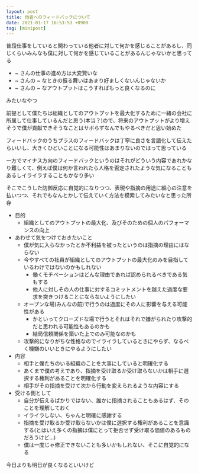 ```yaml
---
layout: post
title: 他者へのフィードバックについて
date: 2021-01-17 16:53:53 +0900
tag: [minipost]
---
```


普段仕事をしていると関わっている他者に対して何かを感じることがあるし、同じくらいみんなも僕に対して何かを感じていることがあるんじゃないかと思ってる

- ~ さんの仕事の進め方は大変賢いな
- ~ さんの ~ なときの振る舞いはあまり好ましくないんじゃないか
- ~ さんの ~ なアウトプットはこうすればもっと良くなるのに

みたいなやつ

前提として僕たちは組織としてのアウトプットを最大化するために一緒の会社に所属して仕事しているんだと思う(本当？)ので、将来のアウトプットがより増えそうで僕が貢献できそうなことはサボらずなんでもやるべきだと思い始めた

フィードバックのうちプラスのフィードバックは丁寧に良さを言語化して伝えたらいいし、大きくひどいことになる可能性はあまりないのではって思っている

一方でマイナス方向のフィードバックというのはそれがどういう内容であれかなり難しくて、例えば僕は何か言われたら人格を否定されたような気になることもあるしイライラすることもかなり多い

そこでこうした防御反応に自覚的になりつつ、表現や指摘の用途に細心の注意を払いつつ、それでもなんとかして伝えていく方法を模索してみたいなと思った所存

- 目的
    - 組織としてのアウトプットの最大化、及びそのための個人のパフォーマンスの向上
- あわせて気をつけておきたいこと
    - 僕が気に入らなかったとか不利益を被ったというのは指摘の理由にはならない
    - 今やすべての社員が組織としてのアウトプットの最大化のみを目指しているわけではないのかもしれない
        - 働くモチベーションはどんな理由であれば認められるべきである気もする
        - 他人に対しその人の仕事に対するコミットメントを越えた過度な要求を突きつけることにならないようにしたい
    - オープンな場(みんなの前)で行うのは過度にその人に影響を与える可能性がある
        - かといってクローズドな場で行うとそれはそれで嫌がられたり攻撃的だと思われる可能性もあるのかも
        - 結局信頼関係を築いた上でのみ可能なのかも
    - 攻撃的になりがちな性格なのでイライラしているときにやらず、なるべく機嫌のいいときにやるようにしたい
- 内容
    - 相手と僕たちのいる組織のことを大事にしていると明確化する
    - あくまで僕の考えであり、指摘を受け取るか受け取らないかは相手に選択する権利があることを明確化する
    - 相手がその指摘を受けて次から行動を変えられるような内容にする
- 受ける側として
    - 自分が伝えるばかりではない、誰かに指摘されることもあるはず、そのことを理解しておく
    - イライラしない、ちゃんと明確に感謝する
    - 指摘を受け取るか受け取らないかは僕に選択する権利があることを意識する(とはいえ多くの指摘は僕にとって拒否せず受け取る価値のあるものだろうけど...)
    - 僕は一度じゃ修正できないことも多いかもしれない、そこに自覚的になる

今日よりも明日が良くなるといいけど

